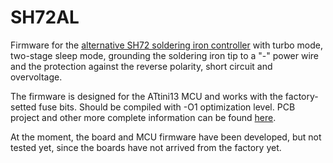 # SH72AL
Firmware for the [alternative SH72 soldering iron controller](https://easyeda.com/AntaresLab/SH72) with turbo mode, two-stage sleep mode, grounding the soldering iron tip to a "-" power wire and the protection against the reverse polarity, short circuit and overvoltage.

The firmware is designed for the ATtini13 MCU and works with the factory-setted fuse bits. Should be compiled with -O1 optimization level.
PCB project and other more complete information can be found [here](https://easyeda.com/AntaresLab/SH72).

At the moment, the board and MCU firmware have been developed, but not tested yet, since the boards have not arrived from the factory yet.



